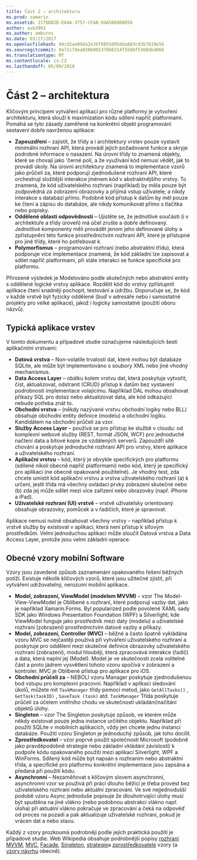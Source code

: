 ```yaml
---
title: Část 2 – architektura
ms.prod: xamarin
ms.assetid: 2176DB2D-E84A-3757-CFAB-04A586068D50
author: asb3993
ms.author: amburns
ms.date: 03/27/2017
ms.openlocfilehash: 94cd2ae09da2e36f8855d95dda883cd3b7819e5b
ms.sourcegitcommit: 0a72c7dea020b965378b6314f558bf5360dbd066
ms.translationtype: MT
ms.contentlocale: cs-CZ
ms.lasthandoff: 05/09/2018
---
```

# <a name="part-2---architecture"></a>Část 2 – architektura

Klíčovým principem vytváření aplikací pro různé platformy je vytvoření architekturu, která slouží k maximization kódu sdílení napříč platformami. Pomáhá se tyto zásady zaměřené na konkrétní objekt programování sestavení dobře navrženou aplikace:

-   **Zapouzdření** – zajistit, že třídy a i architektury vrstev pouze vystavit minimální rozhraní API, která provádí jejich požadované funkce a skryje podrobné informace o nasazení. Na úrovni třídy to znamená objekty, které se chovají jako 'černé polí, a že využívání kód nemusí vědět, jak to provádí úkoly. Na úrovni architektury znamená to implementace vzorů jako průčelí za, které podporují zjednodušené rozhraní API, které orchestrují složitější interakce jménem kód v abstraktnějšího vrstvy. To znamená, že kód uživatelského rozhraní (například) by měla pouze být zodpovědná za zobrazení obrazovky a přijímá vstup uživatele; a nikdy interakce s databází přímo. Podobně kód přístup k datům by měl pouze ke čtení a zápisu do databáze, ale nikdy komunikovat přímo s tlačítka nebo popisky.
-   **Oddělené oblasti odpovědností** – Ujistěte se, že jednotlivé součásti (i v architektuře a třídy úroveň) má účel zrušte a dobře definovaný. Jednotlivé komponenty měli provádět jenom jeho definované úlohy a zpřístupnění této funkce prostřednictvím rozhraní API, které je přístupné pro jiné třídy, které ho potřebovat k.
-   **Polymorfismus** – programování rozhraní (nebo abstraktní třídu), která podporuje více implementace znamená, že kód základní lze zapisovat a sdílet napříč platformami, při stále interakci se funkce specifické pro platformu.


Přirozené výsledek je Modelováno podle skutečných nebo abstraktní entity s oddělené logické vrstvy aplikace. Rozdělit kód do vrstvy zpřístupnit aplikace čtení snadněji pochopit, testování a údržbu. Doporučuje se, že kód v každé vrstvě být fyzicky oddělené (buď v adresáře nebo i samostatné projekty pro velké aplikace), jakož i logicky samostatné (použití oboru názvů).

 <a name="Typical_Application_Layers" />


## <a name="typical-application-layers"></a>Typická aplikace vrstev

V tomto dokumentu a případové studie označujeme následujících šesti aplikačními vrstvami:

-   **Datová vrstva** – Non-volatile trvalosti dat, které mohou být databáze SQLite, ale může být implementováno s soubory XML nebo jiné vhodný mechanismus.
-   **Data Access Layer** – obálku kolem vrstvu dat, která poskytuje vytvořit, číst, aktualizovat, odstranit (CRUD) přístup k datům bez vystavení podrobnosti implementace volajícímu. Například DAL mohou obsahovat příkazy SQL pro dotaz nebo aktualizovat data, ale kód odkazující nebude potřeba znát to.
-   **Obchodní vrstva** – (někdy nazývané vrstvu obchodní logiky nebo BLL) obsahuje obchodní entity definice (modelu) a obchodní logiku. Kandidátem na obchodní průčelí za vzor.
-   **Služby Access Layer** – používá se pro přístup ke službě v cloudu: od komplexní webové služby (REST, formát JSON, WCF) pro jednoduché načtení data a bitové kopie ze vzdálených serverů. Zapouzdří sítě chování a poskytuje jednoduché rozhraní API pro vrstvy, které aplikace a uživatelského rozhraní.
-   **Aplikační vrstvu** – kód, který je obvykle specifických pro platformu (sdílené nikoli obecně napříč platformami) nebo kód, který je specifický pro aplikaci (ne obecně opakovaně použitelné). Je vhodný test, zda chcete umístit kód aplikační vrstvu a vrstva uživatelského rozhraní (a) k určení, jestli třída má všechny ovládací prvky zobrazení skutečné nebo (b) zda jej může sdílet mezi více zařízení nebo obrazovky (např. iPhone a iPad).
-   **Uživatelské rozhraní (UI) vrstvě** – vrstvě uživatelsky orientovaný obsahuje obrazovky, pomůcek a v řadičích, které je spravovat.


Aplikace nemusí nutně obsahovat všechny vrstvy – například přístup k vrstvě služby by existovat v aplikaci, která není přístup k síťovým prostředkům. Velmi jednoduchou aplikaci může sloučit Datová vrstva a Data Access Layer, protože jsou velmi základní operace.

 <a name="Common_Mobile_Software_Patterns" />


## <a name="common-mobile-software-patterns"></a>Obecné vzory mobilní Software

Vzory jsou zavedené způsob zaznamenání opakovaného řešení běžných potíží. Existuje několik klíčových vzorů, které jsou užitečné zjistit, při vytváření udržovatelný, nerozumí mobilní aplikace.

-   **Model, zobrazení, ViewModel (modelem MVVM)** – vzor The Model-View-ViewModel je Oblíbené s rozhraní, které podporují vazby dat, jako je například Xamarin.Forms. Byl popularized podle povolené XAML sady SDK jako Windows Presentation Foundation (WPF) a Silverlight; kde ViewModel funguje jako prostředník mezi daty (modelu) a uživatelské rozhraní (zobrazení) prostřednictvím datové vazby a příkazy.
-   **Model, zobrazení, Controller (MVC)** – běžné a často špatně vykládána vzoru MVC se nejčastěji používá při vytváření uživatelského rozhraní a poskytuje pro oddělení mezi skutečné definice obrazovky uživatelského rozhraní (zobrazení), modul hlouběji, která zpracovává interakce (řadič) a data, která naplní jej (Model). Model je ve skutečnosti zcela volitelné část a proto jádrem vysvětlení tohoto vzoru spočívá v zobrazení a kontroler. MVC je Oblíbené přístup pro aplikace pro iOS.
-   **Obchodní průčelí za** – NEBOLI vzoru Manager poskytuje zjednodušenou bod vstupu pro komplexní pracovní. Například v aplikaci sledování úkolů, můžete mít `TaskManager` třídy pomocí metod, jako `GetAllTasks()` , `GetTask(taskID)` , `SaveTask (task)` atd. `TaskManager` Třída poskytuje průčelí za účelem vnitřního chodu ve skutečnosti ukládání/načítání objektů úlohy.
-   **Singleton** – vzor The Singleton poskytuje způsob, ve kterém může někdy existovat pouze jedna instance určitého objektu. Například při použití SQLite v mobilních aplikacích, vždy jen chcete jednu instanci databáze. Použití vzoru Singleton je jednoduchý způsob, jak toho docílit.
-   **Zprostředkovatel** – vzor poprvé použit společností Microsoft (podobně jako pravděpodobně strategie nebo základní vkládání závislostí) k podpoře kódu opakovaného použití mezi aplikací Silverlight, WPF a WinForms. Sdílený kód může být napsán s rozhraním nebo abstraktní třída, a specifické pro platformu konkrétní implementace jsou zapsána a předaná při použití kódu.
-   **Asynchronní** – Nezaměňovat s klíčovým slovem asynchronní, asynchronní vzor se používá při práci dlouho běžící je třeba provést bez uživatelského rozhraní nebo aktuální zpracování. Ve své nejjednodušší podobě vzoru Async jednoduše popisuje že dlouhotrvající úlohy musí být spuštěna na jiné vlákno (nebo podobnou abstrakci vlákno např. úloha) při aktuální vlákno pokračuje ve zpracování a čeká na odpověď od proces na pozadí a pak aktualizuje uživatelské rozhraní, pokud je vrácen dat a nebo stavu.


Každý z vzory prozkoumá podrobněji podle jejich praktická použití je případové studie. Web Wikipedia obsahuje podrobnější popisy [rozhraní MVVM](https://en.wikipedia.org/wiki/Model–view–viewmodel), [MVC](https://en.wikipedia.org/wiki/Model–view–controller), [Facade](http://en.wikipedia.org/wiki/Facade_pattern), [Singleton](http://en.wikipedia.org/wiki/Singleton_pattern), [strategie](http://en.wikipedia.org/wiki/Strategy_pattern)a [zprostředkovatele](http://en.wikipedia.org/wiki/Provider_model) vzory (a [vzory návrhu](http://en.wikipedia.org/wiki/Design_Patterns) obecně).
